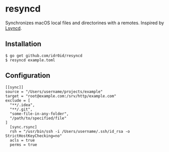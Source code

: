 # resyncd

Synchronizes macOS local files and directorines with a remotes.
Inspired by [Lsyncd](https://github.com/axkibe/lsyncd/issues/587#issuecomment-598831069).

## Installation

```
$ go get github.com/idr0id/resyncd
$ resyncd example.toml
```

## Configuration

```
[[sync]]
source = "/Users/username/projects/example"
target = "root@example.com:/srv/http/example.com"
exclude = [
  "**/.idea",
  "**/.git",
  "some-file-in-any-folder",
  "/path/to/specified/file"
]
  [sync.rsync]
  rsh = "/usr/bin/ssh -i /Users/username/.ssh/id_rsa -o StrictHostKeyChecking=no"
  acls = true
  perms = true
```
